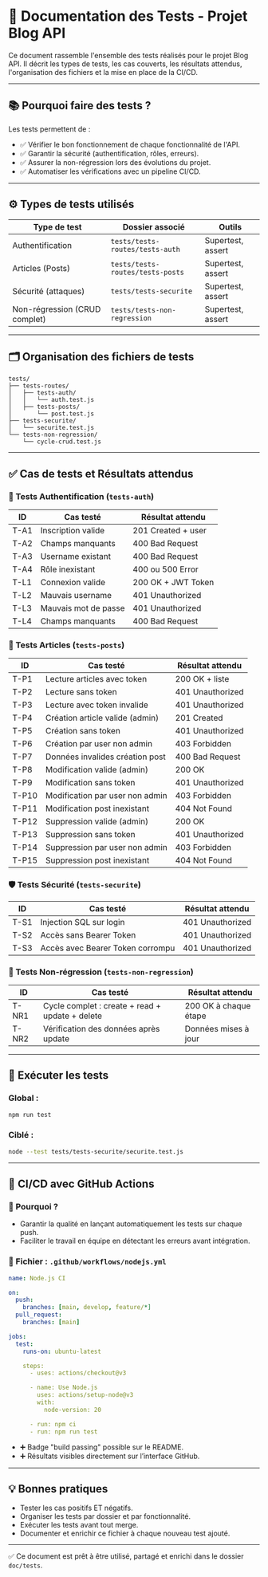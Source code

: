 # 📝 Documentation des Tests - Projet Blog API

Ce document rassemble l'ensemble des tests réalisés pour le projet Blog API. Il décrit les types de tests, les cas couverts, les résultats attendus, l'organisation des fichiers et la mise en place de la CI/CD.

---

## 📚 Pourquoi faire des tests ?

Les tests permettent de :

- ✅ Vérifier le bon fonctionnement de chaque fonctionnalité de l'API.
- ✅ Garantir la sécurité (authentification, rôles, erreurs).
- ✅ Assurer la non-régression lors des évolutions du projet.
- ✅ Automatiser les vérifications avec un pipeline CI/CD.

---

## ⚙️ Types de tests utilisés

| Type de test                  | Dossier associé                  | Outils            |
| ----------------------------- | -------------------------------- | ----------------- |
| Authentification              | `tests/tests-routes/tests-auth`  | Supertest, assert |
| Articles (Posts)              | `tests/tests-routes/tests-posts` | Supertest, assert |
| Sécurité (attaques)           | `tests/tests-securite`           | Supertest, assert |
| Non-régression (CRUD complet) | `tests/tests-non-regression`     | Supertest, assert |

---

## 🗂 Organisation des fichiers de tests

```
tests/
├── tests-routes/
│   ├── tests-auth/
│   │   └── auth.test.js
│   ├── tests-posts/
│       └── post.test.js
├── tests-securite/
│   └── securite.test.js
└── tests-non-regression/
    └── cycle-crud.test.js
```

---

## ✅ Cas de tests et Résultats attendus

### 🔐 Tests Authentification (`tests-auth`)

| ID   | Cas testé            | Résultat attendu   |
| ---- | -------------------- | ------------------ |
| T-A1 | Inscription valide   | 201 Created + user |
| T-A2 | Champs manquants     | 400 Bad Request    |
| T-A3 | Username existant    | 400 Bad Request    |
| T-A4 | Rôle inexistant      | 400 ou 500 Error   |
| T-L1 | Connexion valide     | 200 OK + JWT Token |
| T-L2 | Mauvais username     | 401 Unauthorized   |
| T-L3 | Mauvais mot de passe | 401 Unauthorized   |
| T-L4 | Champs manquants     | 400 Bad Request    |

### 📝 Tests Articles (`tests-posts`)

| ID    | Cas testé                       | Résultat attendu |
| ----- | ------------------------------- | ---------------- |
| T-P1  | Lecture articles avec token     | 200 OK + liste   |
| T-P2  | Lecture sans token              | 401 Unauthorized |
| T-P3  | Lecture avec token invalide     | 401 Unauthorized |
| T-P4  | Création article valide (admin) | 201 Created      |
| T-P5  | Création sans token             | 401 Unauthorized |
| T-P6  | Création par user non admin     | 403 Forbidden    |
| T-P7  | Données invalides création post | 400 Bad Request  |
| T-P8  | Modification valide (admin)     | 200 OK           |
| T-P9  | Modification sans token         | 401 Unauthorized |
| T-P10 | Modification par user non admin | 403 Forbidden    |
| T-P11 | Modification post inexistant    | 404 Not Found    |
| T-P12 | Suppression valide (admin)      | 200 OK           |
| T-P13 | Suppression sans token          | 401 Unauthorized |
| T-P14 | Suppression par user non admin  | 403 Forbidden    |
| T-P15 | Suppression post inexistant     | 404 Not Found    |

### 🛡️ Tests Sécurité (`tests-securite`)

| ID   | Cas testé                        | Résultat attendu |
| ---- | -------------------------------- | ---------------- |
| T-S1 | Injection SQL sur login          | 401 Unauthorized |
| T-S2 | Accès sans Bearer Token          | 401 Unauthorized |
| T-S3 | Accès avec Bearer Token corrompu | 401 Unauthorized |

### 🔄 Tests Non-régression (`tests-non-regression`)

| ID    | Cas testé                                       | Résultat attendu      |
| ----- | ----------------------------------------------- | --------------------- |
| T-NR1 | Cycle complet : create + read + update + delete | 200 OK à chaque étape |
| T-NR2 | Vérification des données après update           | Données mises à jour  |

---

## 🚀 Exécuter les tests

### Global :

```bash
npm run test
```

### Ciblé :

```bash
node --test tests/tests-securite/securite.test.js
```

---

## 🔄 CI/CD avec GitHub Actions

### 📄 Pourquoi ?

- Garantir la qualité en lançant automatiquement les tests sur chaque push.
- Faciliter le travail en équipe en détectant les erreurs avant intégration.

### 📄 Fichier : `.github/workflows/nodejs.yml`

```yaml
name: Node.js CI

on:
  push:
    branches: [main, develop, feature/*]
  pull_request:
    branches: [main]

jobs:
  test:
    runs-on: ubuntu-latest

    steps:
      - uses: actions/checkout@v3

      - name: Use Node.js
        uses: actions/setup-node@v3
        with:
          node-version: 20

      - run: npm ci
      - run: npm run test
```

- ➕ Badge "build passing" possible sur le README.
- ➕ Résultats visibles directement sur l’interface GitHub.

---

## 💡 Bonnes pratiques

- Tester les cas positifs ET négatifs.
- Organiser les tests par dossier et par fonctionnalité.
- Exécuter les tests avant tout merge.
- Documenter et enrichir ce fichier à chaque nouveau test ajouté.

---

✅ Ce document est prêt à être utilisé, partagé et enrichi dans le dossier `doc/tests`.

